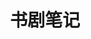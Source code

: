 ---
title: 书剧笔记
description: 记录自己读过的书和看过的剧和电影
image:

# Badge style
style:
    background: "#2a9d8f"
    color: "#fff"
---